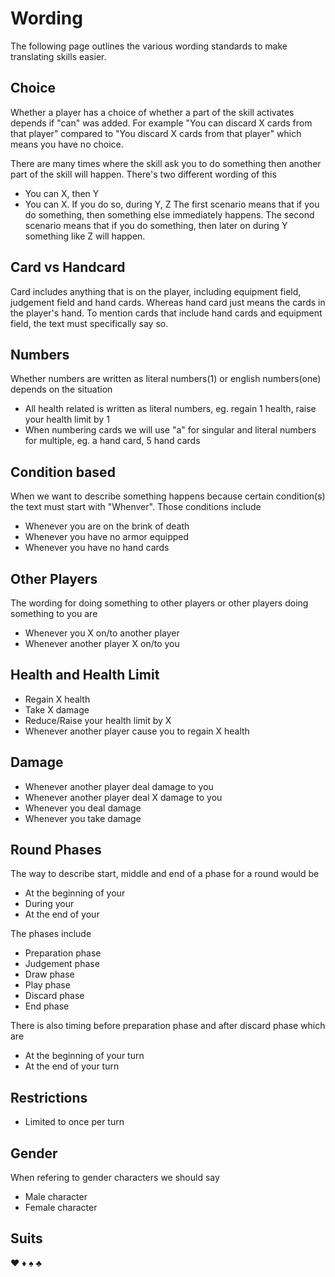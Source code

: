 # Wording

The following page outlines the various wording standards to make translating skills easier.

## Choice
Whether a player has a choice of whether a part of the skill activates depends if "can" was added. For example "You can discard X cards from that player" compared to "You discard X cards from that player" which means you have no choice.

There are many times where the skill ask you to do something then another part of the skill will happen. There's two different wording of this
* You can X, then Y
* You can X. If you do so, during Y, Z
The first scenario means that if you do something, then something else immediately happens.
The second scenario means that if you do something, then later on during Y something like Z will happen.

## Card vs Handcard
Card includes anything that is on the player, including equipment field, judgement field and hand cards. Whereas hand card just means the cards in the player's hand. To mention cards that include hand cards and equipment field, the text must specifically say so.

## Numbers
Whether numbers are written as literal numbers(1) or english numbers(one) depends on the situation
* All health related is written as literal numbers, eg. regain 1 health, raise your health limit by 1
* When numbering cards we will use "a" for singular and literal numbers for multiple, eg. a hand card, 5 hand cards


## Condition based
When we want to describe something happens because certain condition(s) the text must start with "Whenver". Those conditions include
* Whenever you are on the brink of death
* Whenever you have no armor equipped
* Whenever you have no hand cards

## Other Players
The wording for doing something to other players or other players doing something to you are
* Whenever you X on/to another player
* Whenever another player X on/to you

## Health and Health Limit
* Regain X health
* Take X damage
* Reduce/Raise your health limit by X
* Whenever another player cause you to regain X health

## Damage
* Whenever another player deal damage to you
* Whenever another player deal X damage to you
* Whenever you deal damage
* Whenever you take damage

## Round Phases
The way to describe start, middle and end of a phase for a round would be
* At the beginning of your 
* During your
* At the end of your

The phases include
* Preparation phase
* Judgement phase
* Draw phase
* Play phase
* Discard phase
* End phase

There is also timing before preparation phase and after discard phase which are
* At the beginning of your turn
* At the end of your turn

## Restrictions
* Limited to once per turn

## Gender
When refering to gender characters we should say 
* Male character
* Female character

## Suits
♥ ♦ ♠ ♣